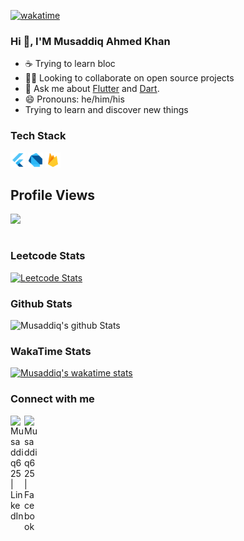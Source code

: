 [![wakatime](https://wakatime.com/badge/user/b4a6a923-b85a-49fd-8d41-2ffdbd75ad17.svg)](https://wakatime.com/@b4a6a923-b85a-49fd-8d41-2ffdbd75ad17)

### Hi 👋, I'M Musaddiq Ahmed Khan

- ☕ Trying to learn bloc
- 🧑‍💻 Looking to collaborate on open source projects
- 💬 Ask me about [Flutter](https://flutter.dev) and [Dart](https://dart.dev).
- 😄 Pronouns: he/him/his
- Trying to learn and discover new things


### Tech Stack

<code><img width=24px src="https://raw.githubusercontent.com/github/explore/80688e429a7d4ef2fca1e82350fe8e3517d3494d/topics/flutter/flutter.png"></code>
<code><img width=24px src="https://raw.githubusercontent.com/github/explore/80688e429a7d4ef2fca1e82350fe8e3517d3494d/topics/dart/dart.png"></code>
<code><img width=24px src="https://raw.githubusercontent.com/github/explore/80688e429a7d4ef2fca1e82350fe8e3517d3494d/topics/firebase/firebase.png"></code>

## Profile Views
<img align="left" src = "https://profile-counter.glitch.me/Musaddiq625/count.svg">
<br>
<br>

### Leetcode Stats
[![Leetcode Stats](https://leetcode.card.workers.dev/?username=Musaddiq625&style=dark)](https://leetcode.com/Musaddiq625)

<!-- ### Github Streaks
![GitHub streak stats](https://github-readme-streak-stats.herokuapp.com/?user=Musaddiq625&style=dark) -->

### Github Stats
![Musaddiq's github Stats](https://github-readme-stats.vercel.app/api?username=Musaddiq625&theme=material-palenight)

### WakaTime Stats
[![Musaddiq's wakatime stats](https://github-readme-stats.vercel.app/api/wakatime?username=Musaddiq625&theme=radical&v=2)](https://github.com/anuraghazra/github-readme-stats)

### Connect with me

[<img align="left" alt="Musaddiq625 | LinkedIn" width=22px src="https://www.nicepng.com/png/detail/1006-10065363_facebook-twitter-google-plus-linkedin-whatsapp-linked-in.png">][linkedin]
[<img align="left" alt="Musaddiq625 | Facebook" width=22px src="https://puntlandpost.net/wp-content/uploads/2020/12/4.png">][facebook]

[linkedin]: https://www.linkedin.com/in/musaddiq625
[facebook]: https://www.facebook.com/musaddiq625
